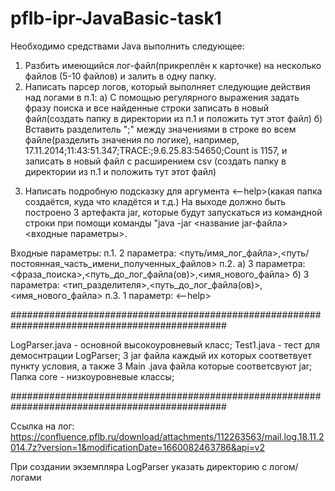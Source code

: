# pflb-ipr-JavaBasic-task1

Необходимо средствами Java выполнить следующее:
1. Разбить имеющийся лог-файл(прикреплён к карточке) на несколько файлов (5-10 файлов) и залить в одну папку.
2. Написать парсер логов, который выполняет следующие действия над логами в п.1:
а) С помощью регулярного выражения задать фразу поиска и все найденные строки записать в новый файл(создать папку в директории из п.1 и положить тут этот файл)
б) Вставить разделитель ";"  между значениями в строке во всем файле(разделить значения по логике), например, 17.11.2014;11:43:51.347;TRACE:;9.6.25.83:54650;Count is 1157, и записать в новый файл с расширением csv (создать папку в директории из п.1 и положить тут этот файл)
3) Написать подробную подсказку для аргумента <--help>(какая папка создаётся, куда что кладётся и т.д.)
На выходе должно быть построено 3 артефакта jar, которые будут запускаться из командной строки при помощи команды "java -jar <название jar-файла> <входные параметры>.

Входные параметры:
п.1.  2 параметра: <путь/имя_лог_файла>,<путь/постоянная_часть_имени_полученных_файлов> 
п.2.  а) 3 параметра: <фраза_поиска>,<путь_до_лог_файла(ов)>,<имя_нового_файла>
б) 3 параметра: <тип_разделителя>,<путь_до_лог_файла(ов)>,<имя_нового_файла>
п.3. 1 параметр: <--help>

###############################################################################################

LogParser.java - основной высокоуровневый класс;
Test1.java - тест для демоснтрации LogParser;
3 jar файла каждый их которых соответвует пункту условия, а также 3 Main .java файла которые соответсвуют jar;
Папка core - низкоуровневые классы;

###############################################################################################

Ссылка на лог:
https://confluence.pflb.ru/download/attachments/112263563/mail.log.18.11.2014.7z?version=1&modificationDate=1660082463786&api=v2

При создании экземпляра LogParser указать директорию с логом/логами
